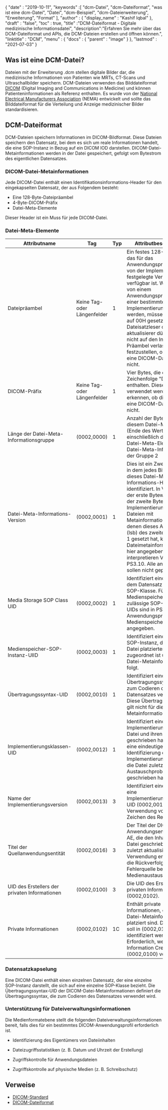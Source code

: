 {
  "date" : "2019-10-11",
  "keywords" :[ "dcm-Datei", "dcm-Dateiformat", "was ist eine dcm-Datei", "Datei", "dcm-Beispiel", "dcm-Dateierweiterung", "Erweiterung", "Format" ],
  "author" : {
    "display_name" : "Kashif Iqbal"
},
  "draft" : "false",
  "toc" : true,
  "title" :"DCM-Dateiformat - Digitale medizinische Informationsdatei",
  "description":"Erfahren Sie mehr über das DCM-Dateiformat und APIs, die DCM-Dateien erstellen und öffnen können.",
  "linktitle" : "DCM",
  "menu" : {
    "docs" : {
      "parent" : "image"
}
},
  "lastmod" : "2021-07-03"
}

## Was ist eine DCM-Datei?

Dateien mit der Erweiterung .dcm stellen digitale Bilder dar, die medizinische Informationen von Patienten wie MRTs, CT-Scans und Ultraschallbilder speichern. DCM-Dateien verwenden das Bilddateiformat [DICOM](/de/image/dicom/) (Digital Imaging and Communications in Medicine) und können Patienteninformationen als Referenz enthalten. Es wurde von der [National Electrical Manufacturers Association](https://en.wikipedia.org/wiki/National_Electrical_Manufacturers_Association) (NEMA) entwickelt und sollte das Bilddateiformat für die Verteilung und Anzeige medizinischer Bilder standardisieren.

## DCM-Dateiformat

DCM-Dateien speichern Informationen im DICOM-Bildformat. Diese Dateien speichern den Datensatz, bei dem es sich um reale Informationen handelt, die eine SOP-Instanz in Bezug auf ein DICOM IOD darstellen. DICOM-Datei-Metainformationen werden in der Datei gespeichert, gefolgt vom Bytestrom des eigentlichen Datensatzes.

### DICOM-Datei-Metainformationen ##

Jede DICOM-Datei enthält einen Identifikationsinformations-Header für den eingekapselten Datensatz, der aus Folgendem besteht:
* Eine 128-Byte-Dateipräambel
* 4-Byte-DICOM-Präfix
* Datei-Meta-Elemente

Dieser Header ist ein Muss für jede DICOM-Datei.

### Datei-Meta-Elemente ###
|Attributname|Tag|Typ| Attributbeschreibung
---|---|---|---|
|Dateipräambel|Keine Tag- oder Längenfelder|1|Ein festes 128-Byte-Feld, das für das Anwendungsprofil oder die von der Implementierung festgelegte Verwendung verfügbar ist. Wenn sie nicht von einem Anwendungsprofil oder einer bestimmten Implementierung verwendet werden, müssen alle Bytes auf 00H gesetzt werden. Dateisatzleser oder -aktualisierer dürfen sich nicht auf den Inhalt dieser Präambel verlassen, um festzustellen, ob diese Datei eine DICOM-Datei ist oder nicht.
|DICOM-Präfix|Keine Tag- oder Längenfelder|1|Vier Bytes, die die Zeichenfolge "DICM" enthalten. Dieses Präfix soll verwendet werden, um zu erkennen, ob diese Datei eine DICOM-Datei ist oder nicht.
|Länge der Datei-Meta-Informationsgruppe|(0002,0000)|1|Anzahl der Bytes nach diesem Datei-Meta-Element (Ende des Wertfeldes) bis einschließlich des letzten Datei-Meta-Elements der Datei-Meta-Informationen der Gruppe 2
|Datei-Meta-Informations-Version|(0002,0001)|1|Dies ist ein Zwei-Byte-Feld, in dem jedes Bit eine Version dieses Datei-Meta-Informations-Headers identifiziert. In Version 1 ist der erste Bytewert 00H und der zweite Bytewert 01H. Implementierungen, die Dateien mit Metainformationen lesen, bei denen dieses Attribut Bit 0 (lsb) des zweiten Bytes auf 1 gesetzt hat, können die Dateimetainformationen wie hier angegeben interpretieren Version von PS3.10. Alle anderen Bits sollen nicht geprüft werden.
|Media Storage SOP Class UID|(0002,0002)|1|Identifiziert eindeutig die dem Datensatz zugeordnete SOP-Klasse. Für die Medienspeicherung zulässige SOP-Klassen-UIDs sind in PS3.4 – Anwendungsprofile für Medienspeicherung angegeben.
|Medienspeicher-SOP-Instanz-UIID|(0002,0003)|1|Identifiziert eindeutig die SOP-Instanz, die dem in der Datei platzierten Datensatz zugeordnet ist und den Datei-Metainformationen folgt.
|Übertragungssyntax-UID|(0002,0010)|1|Identifiziert eindeutig die Übertragungssyntax, die zum Codieren des folgenden Datensatzes verwendet wird. Diese Übertragungssyntax gilt nicht für die Datei-Metainformationen.
|Implementierungsklassen-UID|(0002,0012)|1|Identifiziert eindeutig die Implementierung, die diese Datei und ihren Inhalt geschrieben hat. Es bietet eine eindeutige Identifizierung des Implementierungstyps, der die Datei zuletzt bei Austauschproblemen geschrieben hat.
|Name der Implementierungsversion|(0002,0013)|3|Identifiziert eine Version für eine Implementierungsklassen-UID (0002,0012) unter Verwendung von bis zu 16 Zeichen des Repertoires.
|Titel der Quellanwendungsentität|(0002,0016)|3|Der Titel der DICOM-Anwendungsentität (AE) der AE, die den Inhalt dieser Datei geschrieben (oder zuletzt aktualisiert) hat. Bei Verwendung ermöglicht es die Rückverfolgung der Fehlerquelle bei Medienaustauschproblemen.
|UID des Erstellers der privaten Informationen|(0002,0100)|3|Die UID des Erstellers der privaten Informationen (0002,0102).
|Private Informationen|(0002,0102)|1C|Enthält private Informationen, die in den Datei-Metainformationen platziert sind. Der Ersteller soll in (0002,0100) identifiziert werden. Erforderlich, wenn Private Information Creator UID (0002,0100) vorhanden ist.

### Datensatzkapselung ###

Eine DICOM-Datei enthält einen einzelnen Datensatz, der eine einzelne SOP-Instanz darstellt, die sich auf eine einzelne SOP-Klasse bezieht. Die Übertragungssyntax-UID der DICOM-Datei-Metainformationen definiert die Übertragungssyntax, die zum Codieren des Datensatzes verwendet wird.

### Unterstützung für Dateiverwaltungsinformationen ###

Die Medienformatebene stellt die folgenden Dateiverwaltungsinformationen bereit, falls dies für ein bestimmtes DICOM-Anwendungsprofil erforderlich ist.

* Identifizierung des Eigentümers von Dateiinhalten

* Dateizugriffsstatistiken (z. B. Datum und Uhrzeit der Erstellung)

* Zugriffskontrolle für Anwendungsdateien

* Zugriffskontrolle auf physische Medien (z. B. Schreibschutz)

## Verweise ##
* [DICOM-Standard](https://www.dicomstandard.org/current/)
* [DICOM-Dateiformat](https://dicom.nema.org/dicom/2013/output/chtml/part10/chapter_7.html)

